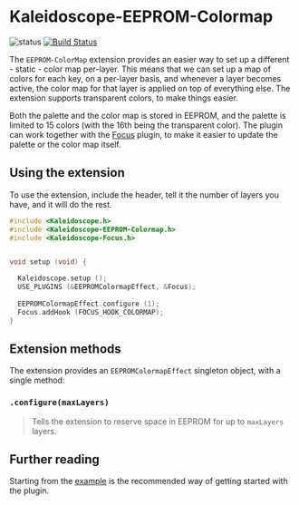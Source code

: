 # Kaleidoscope-EEPROM-Colormap

![status][st:experimental] [![Build Status][travis:image]][travis:status]

 [travis:image]: https://travis-ci.org/keyboardio/Kaleidoscope-EEPROM-Colormap.svg?branch=master
 [travis:status]: https://travis-ci.org/keyboardio/Kaleidoscope-EEPROM-Colormap

 [st:stable]: https://img.shields.io/badge/stable-✔-black.png?style=flat&colorA=44cc11&colorB=494e52
 [st:broken]: https://img.shields.io/badge/broken-X-black.png?style=flat&colorA=e05d44&colorB=494e52
 [st:experimental]: https://img.shields.io/badge/experimental----black.png?style=flat&colorA=dfb317&colorB=494e52

The `EEPROM-ColorMap` extension provides an easier way to set up a different -
static - color map per-layer. This means that we can set up a map of colors for
each key, on a per-layer basis, and whenever a layer becomes active, the color
map for that layer is applied on top of everything else. The extension supports
transparent colors, to make things easier.

Both the palette and the color map is stored in EEPROM, and the palette is
limited to 15 colors (with the 16th being the transparent color). The plugin can
work together with the [Focus][plugin:focus] plugin, to make it easier to update
the palette or the color map itself.

 [plugin:focus]: https://github.com/keyboardio/Kaleidoscope-Focus

## Using the extension

To use the extension, include the header, tell it the number of layers you have,
and it will do the rest.

```c++
#include <Kaleidoscope.h>
#include <Kaleidoscope-EEPROM-Colormap.h>
#include <Kaleidoscope-Focus.h>


void setup (void) {

  Kaleidoscope.setup ();
  USE_PLUGINS (&EEPROMColormapEffect, &Focus);
  
  EEPROMColormapEffect.configure (1);
  Focus.addHook (FOCUS_HOOK_COLORMAP);
}
``` 

## Extension methods

The extension provides an `EEPROMColormapEffect` singleton object, with a single method:

### `.configure(maxLayers)`

> Tells the extension to reserve space in EEPROM for up to `maxLayers` layers.

## Further reading

Starting from the [example][plugin:example] is the recommended way of getting
started with the plugin.

 [plugin:example]: https://github.com/keyboardio/Kaleidoscope-EEPROM-Colormap/blob/master/examples/EEPROM-Colormap/EEPROM-Colormap.ino
